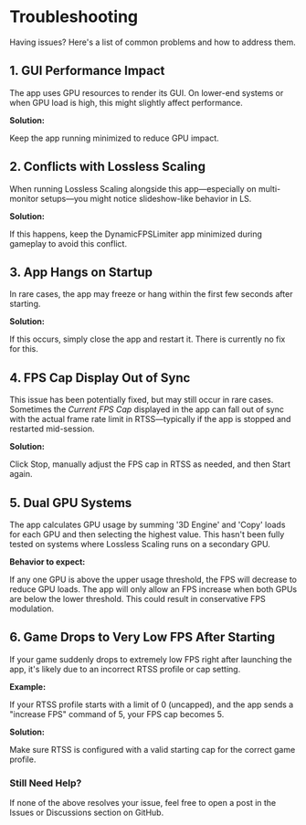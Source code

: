 # Troubleshooting

Having issues? Here's a list of common problems and how to address them.

## 1. GUI Performance Impact
The app uses GPU resources to render its GUI. On lower-end systems or when GPU load is high, this might slightly affect performance.

**Solution:**

Keep the app running minimized to reduce GPU impact.

## 2. Conflicts with Lossless Scaling

When running Lossless Scaling alongside this app—especially on multi-monitor setups—you might notice slideshow-like behavior in LS.

**Solution:**

If this happens, keep the DynamicFPSLimiter app minimized during gameplay to avoid this conflict.

## 3. App Hangs on Startup

In rare cases, the app may freeze or hang within the first few seconds after starting.

**Solution:**

If this occurs, simply close the app and restart it. There is currently no fix for this.

## 4. FPS Cap Display Out of Sync

This issue has been potentially fixed, but may still occur in rare cases. Sometimes the *Current FPS Cap* displayed in the app can fall out of sync with the actual frame rate limit in RTSS—typically if the app is stopped and restarted mid-session.

**Solution:**

Click Stop, manually adjust the FPS cap in RTSS as needed, and then Start again.

## 5. Dual GPU Systems

The app calculates GPU usage by summing '3D Engine' and 'Copy' loads for each GPU and then selecting the highest value. This hasn't been fully tested on systems where Lossless Scaling runs on a secondary GPU.

**Behavior to expect:**

If any one GPU is above the upper usage threshold, the FPS will decrease to reduce GPU loads. The app will only allow an FPS increase when both GPUs are below the lower threshold. This could result in conservative FPS modulation.

## 6. Game Drops to Very Low FPS After Starting

If your game suddenly drops to extremely low FPS right after launching the app, it's likely due to an incorrect RTSS profile or cap setting.

**Example:**

If your RTSS profile starts with a limit of 0 (uncapped), and the app sends a "increase FPS" command of 5, your FPS cap becomes 5.

**Solution:**

Make sure RTSS is configured with a valid starting cap for the correct game profile.

### Still Need Help?

If none of the above resolves your issue, feel free to open a post in the Issues or Discussions section on GitHub.
